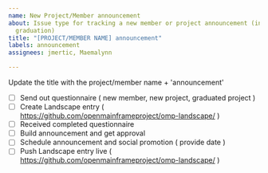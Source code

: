 ```yaml
---
name: New Project/Member announcement
about: Issue type for tracking a new member or project announcement (including project
  graduation)
title: "[PROJECT/MEMBER NAME] announcement"
labels: announcement
assignees: jmertic, Maemalynn

---
```


Update the title with the project/member name + 'announcement'

- [ ] Send out questionnaire ( new member, new project, graduated project )
- [ ] Create Landscape entry ( https://github.com/openmainframeproject/omp-landscape/ )
- [ ] Received completed questionnaire
- [ ] Build announcement and get approval
- [ ] Schedule announcement and social promotion ( provide date )
- [ ] Push Landscape entry live ( https://github.com/openmainframeproject/omp-landscape/ )
